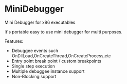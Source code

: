 # MiniDebugger
Mini Debugger for x86 executables

It's portable easy to use mini debugger for multi purposes.

Features:
- Debuggee events such OnDllLoad,OnCreateThread,OnCreateProcess,etc
- Entry point break point / custom breakpoints
- Single step execution
- Multiple debuggee instance support
- Non-Blocking support
